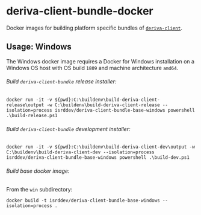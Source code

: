 # deriva-client-bundle-docker
Docker images for building platform specific bundles of [`deriva-client`](https://github.com/informatics-isi-edu/deriva-client).

## Usage: Windows
The Windows docker image requires a Docker for Windows installation on a Windows OS host with OS build `1809` and machine architecture `amd64`.

###### Build `deriva-client-bundle` release installer:
```
docker run -it -v ${pwd}:C:\buildenv\build-deriva-client-release\output -w C:\buildenv\build-deriva-client-release --isolation=process isrddev/deriva-client-bundle-base-windows powershell .\build-release.ps1
```

###### Build `deriva-client-bundle` development installer:
```
docker run -it -v ${pwd}:C:\buildenv\build-deriva-client-dev\output -w C:\buildenv\build-deriva-client-dev --isolation=process isrddev/deriva-client-bundle-base-windows powershell .\build-dev.ps1
```

###### Build base docker image:

From the `win` subdirectory:
```
docker build -t isrddev/deriva-client-bundle-base-windows --isolation=process .
```
